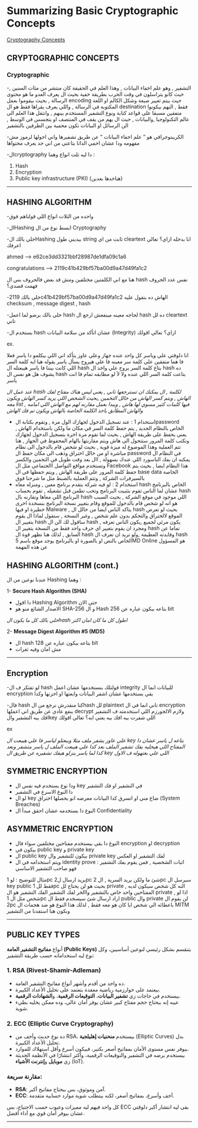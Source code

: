 # Summarizing Basic Cryptographic Concepts

[Cryptography Concepts](https://www.notion.so/Cryptography-Concepts-12acc003b83b80efa091fe78e3dd8484?pvs=21)

## CRYPTOGRAPHIC CONCEPTS

### Cryptographic

-التشفير , وهو علم اخفاء البيانات , وهذا العلم في الحقيقة كان منتشر من مئات السنين , حيث كانو يتراسلون في وقت الحرب بطريقة خفية بحيث ال يعرف العدو ما هو محتوى الرسالة , بحيث بيقوموا بعمل encoding حيث بيتم تغيير صيغة وشكل الكالم او اللغة المكتوبة في الرسالة , واللي يعرف يقراها فقط هو ال destination فقط , النهم بيكونوا متفقين مسبقا على قواعد كتابة ونوع التشفير المستخدم بينهم , وانتقل هذا العلم الى عالم التكنولوجيا ,والبيانات , حيث ال يهم من يقف في المنتصف او يتجسس في الوسط , الن الرسائل او البيانات تكون محمية بين الطرفين بالتشفير

-الكريبتوجرافي هو “ علم اخفاء البيانات “ عن طريق تشفيرها واني احولها لرموز مش مفهومه ودا عشان احمي الداتا بتاعتي من اني حد يعرف محتواها

-الcryptography دا ليه تلت انواع وهما :

1. Hash
2. Encryption
3. Public key infrastructure (PKI) (هناخدها بعدين)

---

## HASHING ALGORITHM

-واحده من التلات انواع اللي قولناهم فوق

-الHashing ابسط نوع من ال Cryptography

-خلي بالك الHashing بيديني طول string ثابت من اي cleartext انا بدخله ازاي؟ تعالي اعرفك

ahmed               —> e62ce3dd3321bbf28987de1dfa09c1a6

congratulations —> 2119c41b429bf57ba00d9a47d49fa1c2

هنا مع اني الكلمتين مختلفين ومش قد بعض فالحروف بس ال hash نفس عدد الحروف فهمت قصدي؟

-خلي بالك 2119c41b429bf57ba00d9a47d49fa1c2 الهاش ده بنقول عليه checksum , message digest , hash

-خلي بالك برضو لما اعمل hash لحاجه معينه مينفعش ارجع ال hash ده لل cleartext تاني

-بستخدم ال hash عشان اتأكد من سلامة البيانات (Integrity) ازاي؟ تعالي اقولك

ex. 

انا دلوقتي علي وياسر كل واحد عنده جهاز وعلي عاوز يتأكد اني اللي بيكلمو دا ياسر فعلا فا هما متفقين علي كلمة سر معينه فا علي هيروح يسأل ياسر يقوله هيا ايه كلمة السر اللي كانت بيننا فا ياسر هيبعتله ال hash بتاع كلمة السر يروح علي واخد ال hash ده يشوف هل هو نفس ال hash بتاعت كلمة السر اللي عنده ولا لأ لو مطابقه تمام فا انت ياسر

*عند عمل ال hash لكلمة , ال يمكنك ان تسترجعها تاني , يعني ليس هناك مفتاح لفك الهاش , ويتم كسر
الهاش من خالل التخمين ,بحيث الشخص اللي يريد كسر الهاش ويكون معه list فيها كلمات كثير مسوي لها
هاش , ويبدا بعمل مقارنه لهم مع الهاش اللي امامه , والهاش المطابق ياخذ الكلمة الخاصة بالهاش ويكون تم
فك الهاش*

- استخدام 1 :
عند تسجيل الدخول لجهازك الول مرة , وتقوم بكتابة الpassword الخاص بالنظام الجديد , يتم حفظ كلمة السر في مكان ما ولكن باستخدام الهاش , يعني يحفظ على طريقة الهاش , بحيث لما تقوم مرة اخرة بتسجيل الدخول لجهازك وتكتب كلمة المرور ستتحول الى هاش ويتم مقارنتها بالهام المحفوظ في الجهاز , هنا تتم العملية وهذا الموضوع له ميزة قوية , بحيث لو شخص قام بالدخول الى نظام مباشرة او من خالل اختراق وذهب الى مكان حفظ ال password في النظام ال يمكنه ان بفك الباسورد اللي عندك بسهولة , اال بعد وقت طويل في التخمين والكسر وتستخدم مواقع التواصل االجتماعي مثل ال Facebook هذا النظام ايضا , بحيث يتم حفظ كلمة المرور على طريقة الهاش , ويتم حفظها في ال base data الخاصة بالسيرفرات الشركة , وتتم العملية بالضبط مثل ما شرحنا فوق
- استخدام 2 :
لو فيه شركة بتقدم برنامج معين , ومنزله معاه hash الخاص بالبرنامج عشان لما الناس تقوم بتثبيت البرنامج وتحب تطمن قبل تشغيله , تقوم بحساب hash البرنامج اللي معاها وتقارنه بال hash اللي موجود في موقع الشركة , بحيث السبب هو انه لو شخص قام بالدخول للموقع وقام بتغيير نسخة البرنامج بنسخدة اخرى خطيرة او فيها Malware , يتاكد الناس ايضا من خالل ال hash بحيث لو تعرض الموقع لالختراق والتحكم بدون علم شخص , وغير النسخة , ستقول لماذا ال يقوم بتغيير ال hash ساقول لك الن ال hash يكون مرئي لجميع ,يكون الناس تعرفه , ومجرد ان يقوم بتغيير اي حرف واحد فقط من النسخة يتغيير ال hash تماما عن السابق , لذلك هنا تظهر قوة ال hash وفايدته العظيمة ,ولو تريد ان تعرف ال hash الخاص بالنص او بالصورة او بالبرنامج يوجد موقع باسم 5MD Online هو المسؤول عن هذه المهمة

## HASHING ALGORITHM (cont.)

عندنا نوعين من ال Hashing وهما : 

1- **Secure Hash Algorithm (SHA)**

- دا اقول Hashing Algorithm حتي الان
- الاصدار الشائع منو هو SHA-256 و ال Hash بتاعه بيكون عباره عن 256 bit

*خلي بالك كل ما يكون الhash اطول كل ما كان امان اكتر*

2- **Message Digest Algorithm #5 (MD5)**

- ال hash بتاعه بيكون عباره عن 128 bit
- مش امان وفيه ثغرات

---

## Encryption

-لو تفتكر ف ال hash قولتلك بنستخدمها عشان اعمل integrity للبيانات انما ال encryption بقي بستخدمها عشان اشفر البيانات وابعتها او اخزنها وكدا

-فال hash كنا منقدرش نرجع من الhash لل plaintext تاني انما في ال encryption ينفع عادي عن طريق اني اعملها decrypt ولازم الالجورزم اللي استخدمته ف التشفير افك بيه التشفير والkey اللي شفرت بيه افك بيه يعني ايه؟ تعالي اقولك

ex

*علي عاوز يشفر ملف مثلا ويبعتلو لياسر فا علي هيبعت ال key بتاعه ل ياسر عشان دا المفتاح اللي هيخليه يفك تشفير الملف بعد كدا علي هيبعت الملف ل ياسر متشفر وبعد كدا لما ياسر ينزلو هيفك تشفيره عن طريق ال key اللي علي بعتهوله ف الاول*

## SYMMETRIC ENCRYPTION

- ودا نوع بستخدم فيه نفس ال key في التشفير او فك التشفير
- دا النوع الاسرع في التشفير
- لو ال key ضاع مني او اتسرق كدا البيانات معرضه انو يحصلها اختراق (System Breaches)
- النوع دا بستخدمه عشان احقق مبدأ ال Confidentiality

## ASYMMETRIC ENCRYPTION

- النوع دا بقي بيستخدم مفتاحين مختلفين سواء فال encryption او decryption
- بيكون في public key و private key
- ال public key بيكون للتشفير وال private key لفك التشفير او العكس
- ويتم استخدامه في ال identity prove : اثبات الشخصية , فمن يقوم بفك التشفير فهو صاحب التشفير
الاساسي

مثال للتوضيح :
لو 1pc يريد ارسال ل2pc شئ ما ولكن يريد السرية , ال 2pc سيرسل ال key public فقط لل 1pc بحيث هو لن
يحتاج لل private , النه كل شخص سيكون لديه المفتاحين واحد خاص بالتشفير واالخر لفك التشفير الفك التشفير
هو ال private , اذا لو شخص مثل ال 1pc اراد ارسال شئ سيسخدم فقط ال public وال private لن يقوم ال
2pc باعطائه الي شخص ايا كان هو معه فقط , لذلك هذا النوع هو ضد هجمات ال MITM ونكون هنا استفدنا من التشفير

---

## PUBLIC KEY TYPES

أنواع **مفاتيح التشفير العامة (Public Keys)** بتنقسم بشكل رئيسي لنوعين أساسيين، وكل نوع ليه استخداماته حسب طريقة التشفير:

### 1. **RSA (Rivest-Shamir-Adleman)**

- ده واحد من أقدم وأشهر أنواع مفاتيح التشفير العامة.
- بيعتمد على خوارزمية رياضية معقدة بتعتمد على تحليل الأعداد الكبيرة.
- بيستخدم في حاجات زي **تشفير البيانات**، **التوقيعات الرقمية**، و**الشهادات الرقمية**.
- عيبه إنه بيحتاج حجم مفتاح كبير عشان يوفر أمان عالي، وده ممكن يخليه بطيء شوية.

### 2. **ECC (Elliptic Curve Cryptography)**

- ده نوع حديث وأخف من RSA، بيستخدم **منحنيات إهليلجية** (Elliptic Curves) بدل تحليل الأعداد الكبيرة.
- بيوفر نفس مستوى الأمان بمفاتيح أصغر بكتير، فبيكون أسرع وأقل استهلاك للموارد.
- بيستخدم برضه في التشفير والتوقيعات الرقمية، وأكتر انتشارًا في الأنظمة الحديثة زي **موبايل** و**إنترنت الأشياء** (IoT).

### مقارنة سريعة:

- **RSA**: آمن وموثوق، بس بيحتاج مفاتيح أكبر.
- **ECC**: أخف وأسرع، بمفاتيح أصغر، لكنه بيتطلب شوية موارد حسابية متقدمة.

كل واحد فيهم ليه مميزات وعيوب حسب الاحتياج، بس ECC بقى ليه انتشار أكبر دلوقتي عشان بيوفر أمان قوي مع أداء أفضل.

---